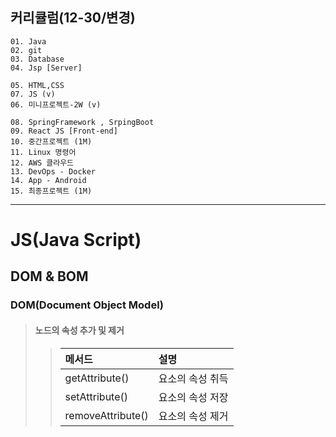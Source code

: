 ## 커리큘럼(12-30/변경)
```
01. Java
02. git
03. Database 
04. Jsp [Server]

05. HTML,CSS 
07. JS (v)
06. 미니프로젝트-2W (v)

08. SpringFramework , SrpingBoot
09. React JS [Front-end]
10. 중간프로젝트 (1M)
11. Linux 명령어
12. AWS 클라우드
13. DevOps - Docker
14. App - Android
15. 최종프로젝트 (1M)
```
---
# JS(Java Script)

## DOM & BOM
### DOM(Document Object Model)
> #### 노드의 속성 추가 및 제거
>> | 메서드 | 설명 |
>> |:-----|:-----|
>> | getAttribute() | 요소의 속성 취득 |
>> | setAttribute() | 요소의 속성 저장 |
>> | removeAttribute() | 요소의 속성 제거 |

